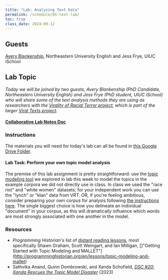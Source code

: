 ```yaml
---
title: "Lab: Analyzing Text Data"
permalink: /schedule/05-text-lab/
toc: true
class_date: 2024-09-12
---
```


## Guests

[Avery Blankenship](https://www.averyblankenship.com), Northeastern University English and Jess Frye, UIUC iSchool

## Lab Topic

_Today we will be joined by two guests, Avery Blankenship (PhD Candidate, Northeastern University English) and Jess Frye (PhD student, UIUC iSchool) who will share some of the text analysis methods they are using as researchers with the [Virality of Racial Terror project](https://viraltexts.org/2023/01/24/vrt/), which is part of the larger [Viral Texts project](https://viraltexts.org)._

#### [Collaborative Lab Notes Doc](https://docs.google.com/document/d/1kN6XV0zTY8BPbodkV9xyUPz1nKGZNH4Q1ENQ0ERwW-c/edit?usp=sharing)

### Instructions

The materials you will need for today's lab can all be found in [this Google Drive Folder](https://drive.google.com/drive/folders/1W8mMLIi6DboQR2LNGHSJlwvg0EN1K8Cu).

#### Lab Task: Perform your own topic model analysis

The premise of this lab assignment is pretty straightforward:  use the [topic modeling tool](https://mimno.infosci.cornell.edu/jsLDA/jslda.html) we explored in lab this week to model the topics in the example corpora we did not directly use in class. In class we used the "race riot" and "white women" datasets; for your independent work you can use the "lynch" or "klan" data from VRT. OR, if you're feeling ambitious, consider preparing your own corpus for analysis following [the instructions here](https://mimno.infosci.cornell.edu/jsLDA/). The single biggest choice is how you delineate an individual "document" in your corpus, as this will dramatically influence which words are most strongly associated with one another in the model. 

### Resources

+ _Programming Historian_'s list of [distant reading lessons](https://programminghistorian.org/en/lessons/?topic=distant-reading), most specifically Shawn Graham, Scott Weingart, and Ian Milligan, []"Getting Started with Topic Modeling and MALLET"](http://programminghistorian.org/en/lessons/topic-modeling-and-mallet)
+ Sathvika Anand, Quinn Dombrowski, and Xanda Schofield, [_DSC #20: Xanda Rescues the Topic Model Disaster_](https://datasittersclub.github.io/site/dsc20.html) (2023)